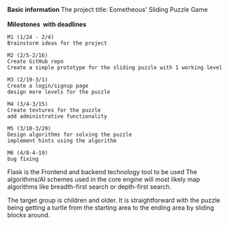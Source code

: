 
<b>
Basic information
</b>
The project title: Eometheous' Sliding Puzzle Game 
<br>
<br>
<b>Milestones  with deadlines</b>

```
M1 (1/24 - 2/4)
Brainstorm ideas for the project

M2 (2/5-2/16)
Create GitHub repo
Create a simple prototype for the sliding puzzle with 1 working level

M3 (2/19-3/1)
Create a login/signup page
design more levels for the puzzle

M4 (3/4-3/15)
Create textures for the puzzle
add administrative functionality

M5 (3/18-3/29)
Design algorithms for solving the puzzle
implement hints using the algorithm

M6 (4/8-4-19)
bug fixing
```
Flask is the Frontend and backend technology tool to be used
The algorithms/AI schemes used in the core engine
will most likely map algorithms like breadth-first search or depth-first search. 

The target group is children and older. It is straightforward with the puzzle being getting a turtle from the starting area to the ending area by sliding blocks around. 

